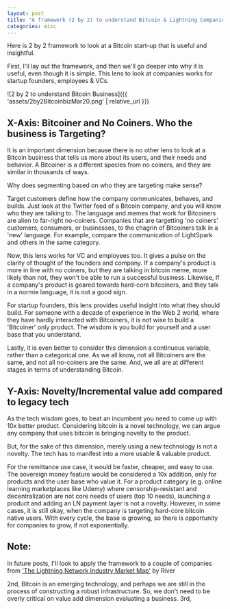 ```yaml
---
layout: post
title: "A framework (2 by 2) to understand Bitcoin & Lightning Companies"
categories: misc
---
```


Here is 2 by 2 framework to look at a Bitcoin start-up that is useful and insightful.

First, I'll lay out the framework, and then we'll go deeper into why it is useful, even though it is simple. This lens to look at companies works for startup founders, employees & VCs.

![2 by 2 to understand Bitcoin Business]({{ 'assets/2by2BitcoinbizMar20.png' | relative_url }})



## X-Axis: Bitcoiner and No Coiners. Who the business is Targeting? 

It is an important dimension because there is no other lens to look at a  Bitcoin business that tells us more about its users, and their needs and behavior. A Bitcoiner is a different species from no coiners, and they are similar in thousands of ways. 

Why does segmenting based on who they are targeting make sense? 

Target customers define how the company communicates, behaves, and builds. Just look at the Twitter feed of a Bitcoin company, and you will know who they are talking to. The language and memes that work for Bitcoiners are alien to far-right no-coiners. Companies that are targetting 'no coiners' customers, consumers, or businesses, to the chagrin of Bitcoiners talk in a 'new' language. For example, compare the communication of LightSpark and others in the same category.

Now, this lens works for  VC and employees too. It gives a pulse on the clarity of thought of the founders and company. If a company's product is more in line with no coiners, but they are talking in bitcoin meme, more likely than not, they won't be able to run a successful business. Likewise, If a company's product is geared towards hard-core bitcoiners, and they talk in a normie language, it is not a good sign.

For startup founders, this lens provides useful insight into what they should build. For someone with a decade of experience in the Web 2 world, where they have hardly interacted with Bitcoiners, it is not wise to build a 'Bitcoiner' only product. The  wisdom is you build for yourself and a user base that you understand.

Lastly, it is even better to consider this dimension a continuous variable, rather than a categorical one. As we all know, not all Bitcoiners are the same, and not all no-coiners are the same. And, we all are at different stages in terms of understanding Bitcoin. 

## Y-Axis: Novelty/Incremental value add compared to legacy tech

As the tech wisdom goes, to beat an incumbent you need to come up with 10x better product. Considering bitcoin is a novel technology, we can argue any company that uses bitcoin is bringing novelty to the product. 

But, for the sake of this dimension, merely using a new technology is not a novelty. The tech has to manifest into a more usable & valuable product. 

For the remittance use case, it would be faster, cheaper, and easy to use.  The sovereign money feature would be considered a 10x addition, only for products and the user base who value it. For a product  category (e.g. online learning marketplaces like Udemy) where censorship-resistant and decentralization are not core needs of users (top 10 needs), launching a product and adding an LN payment layer is not a novelty. However, in some cases, it is still okay, when the company is targeting hard-core bitcoin native users. With every cycle, the base is growing, so there is opportunity for companies to grow, if not exponentially.




## Note:
 In future posts, I'll look to apply the framework to a couple of companies from ['The Lightning Network Industry Market Map'](https://drive.google.com/file/d/1OxPwq7D_95h_sWSlr6B6IYjpHD-GuYcL/view?usp=sharing) by River 

2nd, Bitcoin is an emerging technology, and perhaps we are still in the process of constructing a robust infrastructure. So, we don't need to be overly critical on value add dimension evaluating a business.
3rd, 
<!--stackedit_data:
eyJoaXN0b3J5IjpbNDI2NTQ0NTkyLC0yMDA0MjMzMzc1LC04ND
c0NTUyMThdfQ==
-->
